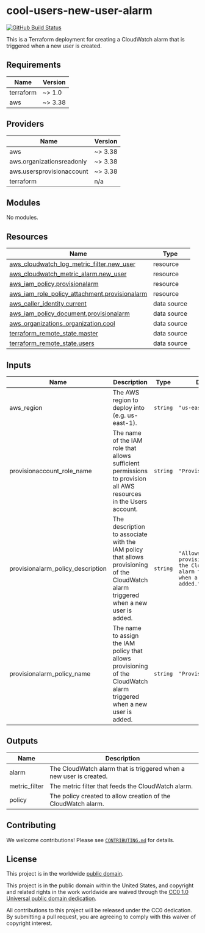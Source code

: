 # cool-users-new-user-alarm #

[![GitHub Build Status](https://github.com/cisagov/cool-users-new-user-alarm/workflows/build/badge.svg)](https://github.com/cisagov/cool-users-new-user-alarm/actions)

This is a Terraform deployment for creating a CloudWatch alarm that is
triggered when a new user is created.

## Requirements ##

| Name | Version |
|------|---------|
| terraform | ~> 1.0 |
| aws | ~> 3.38 |

## Providers ##

| Name | Version |
|------|---------|
| aws | ~> 3.38 |
| aws.organizationsreadonly | ~> 3.38 |
| aws.usersprovisionaccount | ~> 3.38 |
| terraform | n/a |

## Modules ##

No modules.

## Resources ##

| Name | Type |
|------|------|
| [aws_cloudwatch_log_metric_filter.new_user](https://registry.terraform.io/providers/hashicorp/aws/latest/docs/resources/cloudwatch_log_metric_filter) | resource |
| [aws_cloudwatch_metric_alarm.new_user](https://registry.terraform.io/providers/hashicorp/aws/latest/docs/resources/cloudwatch_metric_alarm) | resource |
| [aws_iam_policy.provisionalarm](https://registry.terraform.io/providers/hashicorp/aws/latest/docs/resources/iam_policy) | resource |
| [aws_iam_role_policy_attachment.provisionalarm](https://registry.terraform.io/providers/hashicorp/aws/latest/docs/resources/iam_role_policy_attachment) | resource |
| [aws_caller_identity.current](https://registry.terraform.io/providers/hashicorp/aws/latest/docs/data-sources/caller_identity) | data source |
| [aws_iam_policy_document.provisionalarm](https://registry.terraform.io/providers/hashicorp/aws/latest/docs/data-sources/iam_policy_document) | data source |
| [aws_organizations_organization.cool](https://registry.terraform.io/providers/hashicorp/aws/latest/docs/data-sources/organizations_organization) | data source |
| [terraform_remote_state.master](https://registry.terraform.io/providers/hashicorp/terraform/latest/docs/data-sources/remote_state) | data source |
| [terraform_remote_state.users](https://registry.terraform.io/providers/hashicorp/terraform/latest/docs/data-sources/remote_state) | data source |

## Inputs ##

| Name | Description | Type | Default | Required |
|------|-------------|------|---------|:--------:|
| aws\_region | The AWS region to deploy into (e.g. us-east-1). | `string` | `"us-east-1"` | no |
| provisionaccount\_role\_name | The name of the IAM role that allows sufficient permissions to provision all AWS resources in the Users account. | `string` | `"ProvisionAccount"` | no |
| provisionalarm\_policy\_description | The description to associate with the IAM policy that allows provisioning of the CloudWatch alarm triggered when a new user is added. | `string` | `"Allows provisioning of the CloudWatch alarm triggered when a new user is added."` | no |
| provisionalarm\_policy\_name | The name to assign the IAM policy that allows provisioning of the CloudWatch alarm triggered when a new user is added. | `string` | `"ProvisionAlarm"` | no |

## Outputs ##

| Name | Description |
|------|-------------|
| alarm | The CloudWatch alarm that is triggered when a new user is created. |
| metric\_filter | The metric filter that feeds the CloudWatch alarm. |
| policy | The policy created to allow creation of the CloudWatch alarm. |

## Contributing ##

We welcome contributions!  Please see [`CONTRIBUTING.md`](CONTRIBUTING.md) for
details.

## License ##

This project is in the worldwide [public domain](LICENSE).

This project is in the public domain within the United States, and
copyright and related rights in the work worldwide are waived through
the [CC0 1.0 Universal public domain
dedication](https://creativecommons.org/publicdomain/zero/1.0/).

All contributions to this project will be released under the CC0
dedication. By submitting a pull request, you are agreeing to comply
with this waiver of copyright interest.
